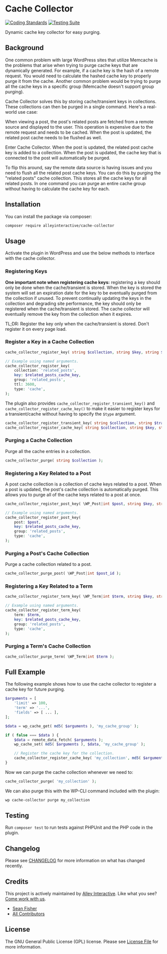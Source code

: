 # Cache Collector

[![Coding Standards](https://github.com/alleyinteractive/cache-collector/actions/workflows/coding-standards.yml/badge.svg)](https://github.com/alleyinteractive/cache-collector/actions/workflows/coding-standards.yml)
[![Testing Suite](https://github.com/alleyinteractive/cache-collector/actions/workflows/unit-test.yml/badge.svg)](https://github.com/alleyinteractive/cache-collector/actions/workflows/unit-test.yml)

Dynamic cache key collector for easy purging.

## Background

One common problem with large WordPress sites that utilize Memcache is the
problems that arise when trying to purge cache keys that are dynamically
generated. For example, if a cache key is the hash of a remote request. You
would need to calculate the hashed cache key to properly purge it from the
cache. Another common problem would be trying to purge all the cache keys in a
specific group (Memcache doesn't support group purging).

Cache Collector solves this by storing cache/transient keys in collections.
These collections can then be purged in a single command. Here's a real-world
use case:

When viewing a post, the post's related posts are fetched from a remote source
and displayed to the user. This operation is expensive due to the remote request
and needs to be cached. When the post is updated, the related post cache needs
to be flushed as well.

Enter Cache Collector. When the post is updated, the related post cache key is
added to a collection. When the post is updated, the cache key that is connected
to the post will automatically be purged.

To flip this around, say the remote data source is having issues and you need to
flush all the related post cache keys. You can do this by purging the "related
posts" cache collection. This stores all the cache keys for all related posts.
In one command you can purge an entire cache group without having to calculate
the cache key for each.

## Installation

You can install the package via composer:

```bash
composer require alleyinteractive/cache-collector
```

## Usage

Activate the plugin in WordPress and use the below methods to interface with the
cache collector.

### Registering Keys

**One important note when registering cache keys:** registering a key should
only be done when the cache/transient is stored. When the key is stored the
system will set an expiration date for the key to be eventually purged from the
collection if unused. To prevent continually updating the keys in the collection
and degrading site performance, the key should only be registered when the
cache/transient is stored. The cache collector will eventually remove the key from
the collection when it expires.

TL;DR: Register the key only when the cache/transient is stored. Don't register
it on every page load.

### Register a Key in a Cache Collection

```php
cache_collector_register_key( string $collection, string $key, string $group = '', int $ttl = 0, string $type = 'cache' );

// Example using named arguments.
cache_collector_register_key(
	collection: 'related_posts',
	key: $related_posts_cache_key,
	group: 'related_posts',
	ttl: 3600,
	type: 'cache',
);
```

The plugin also provides `cache_collector_register_transient_key()` and
`cache_collector_register_cache_key()` to make it easier to register keys for a
transient/cache without having to specify the `$type` argument.

```php
cache_collector_register_transient_key( string $collection, string $transient, int $ttl = 0 );
cache_collector_register_cache_key( string $collection, string $key, string $group = '', int $ttl = 0 );
```

### Purging a Cache Collection

Purge all the cache entries in a collection.

```php
cache_collector_purge( string $collection );
```

### Registering a Key Related to a Post

A post cache collection is a collection of cache keys related to a post. When a
post is updated, the post's cache collection is automatically purged. This
allows you to purge all of the cache keys related to a post at once.

```php
cache_collector_register_post_key( \WP_Post|int $post, string $key, string $group = '', string $type = 'cache' );

// Example using named arguments.
cache_collector_register_post_key(
	post: $post,
	key: $related_posts_cache_key,
	group: 'related_posts',
	type: 'cache',
);
```

### Purging a Post's Cache Collection

Purge a cache collection related to a post.

```php
cache_collector_purge_post( \WP_Post|int $post_id );
```

### Registering a Key Related to a Term

```php
cache_collector_register_term_key( \WP_Term|int $term, string $key, string $group = '', string $type = 'cache' );

// Example using named arguments.
cache_collector_register_term_key(
	term: $term,
	key: $related_posts_cache_key,
	group: 'related_posts',
	type: 'cache',
);
```

### Purging a Term's Cache Collection

```php
cache_collector_purge_term( \WP_Term|int $term );
```

## Full Example

The following example shows how to use the cache collector to register a cache
key for future purging.

```php
$arguments = [
	'limit' => 100,
	'term' => '...',
	'fields' => [ ... ],
];

$data = wp_cache_get( md5( $arguments ), 'my_cache_group' );

if ( false === $data ) {
	$data = remote_data_fetch( $arguments );
	wp_cache_set( md5( $arguments ), $data, 'my_cache_group' );

	// Register the cache key for the collection.
	cache_collector_register_cache_key( 'my_collection', md5( $arguments ), 'my_cache_group' );
}
```

Now we can purge the cache collection whenever we need to:

```php
cache_collector_purge( 'my_collection' );
```

We can also purge this with the WP-CLI command included with the plugin:

```bash
wp cache-collector purge my_collection
```

## Testing

Run `composer test` to run tests against PHPUnit and the PHP code in the plugin.

## Changelog

Please see [CHANGELOG](CHANGELOG.md) for more information on what has changed recently.

## Credits

This project is actively maintained by [Alley
Interactive](https://github.com/alleyinteractive). Like what you see? [Come work
with us](https://alley.co/careers/).

- [Sean Fisher](https://github.com/srtfisher)
- [All Contributors](../../contributors)

## License

The GNU General Public License (GPL) license. Please see [License File](LICENSE) for more information.
